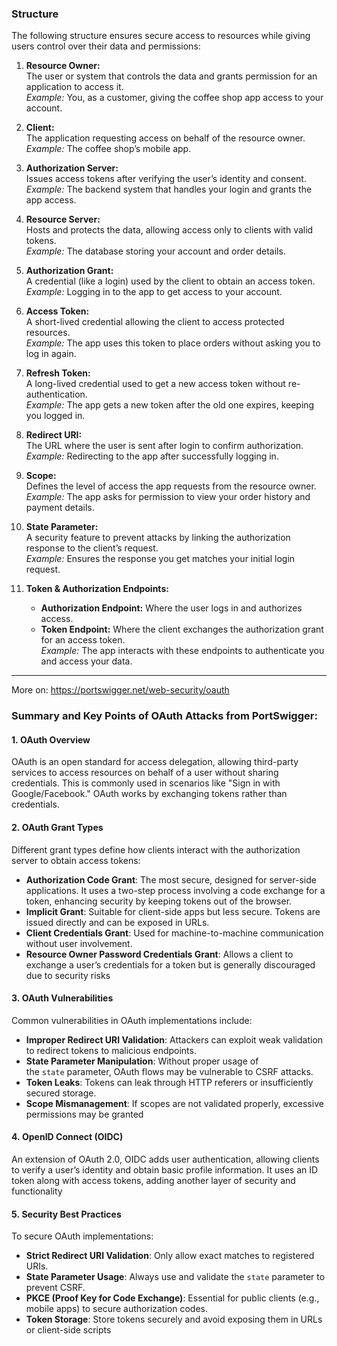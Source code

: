 
### Structure
The following structure ensures secure access to resources while giving users control over their data and permissions:

1. **Resource Owner:**  
    The user or system that controls the data and grants permission for an application to access it.  
    _Example:_ You, as a customer, giving the coffee shop app access to your account.
    
2. **Client:**  
    The application requesting access on behalf of the resource owner.  
    _Example:_ The coffee shop’s mobile app.
    
3. **Authorization Server:**  
    Issues access tokens after verifying the user’s identity and consent.  
    _Example:_ The backend system that handles your login and grants the app access.
    
4. **Resource Server:**  
    Hosts and protects the data, allowing access only to clients with valid tokens.  
    _Example:_ The database storing your account and order details.
    
5. **Authorization Grant:**  
    A credential (like a login) used by the client to obtain an access token.  
    _Example:_ Logging in to the app to get access to your account.
    
6. **Access Token:**  
    A short-lived credential allowing the client to access protected resources.  
    _Example:_ The app uses this token to place orders without asking you to log in again.
    
7. **Refresh Token:**  
    A long-lived credential used to get a new access token without re-authentication.  
    _Example:_ The app gets a new token after the old one expires, keeping you logged in.
    
8. **Redirect URI:**  
    The URL where the user is sent after login to confirm authorization.  
    _Example:_ Redirecting to the app after successfully logging in.
    
9. **Scope:**  
    Defines the level of access the app requests from the resource owner.  
    _Example:_ The app asks for permission to view your order history and payment details.
    
10. **State Parameter:**  
    A security feature to prevent attacks by linking the authorization response to the client’s request.  
    _Example:_ Ensures the response you get matches your initial login request.
    
11. **Token & Authorization Endpoints:**
    
    - **Authorization Endpoint:** Where the user logs in and authorizes access.
    - **Token Endpoint:** Where the client exchanges the authorization grant for an access token.  
        _Example:_ The app interacts with these endpoints to authenticate you and access your data.

---

More on: https://portswigger.net/web-security/oauth

### Summary and Key Points of OAuth Attacks from PortSwigger:
#### 1. **OAuth Overview**
OAuth is an open standard for access delegation, allowing third-party services to access resources on behalf of a user without sharing credentials. This is commonly used in scenarios like "Sign in with Google/Facebook." OAuth works by exchanging tokens rather than credentials.

#### 2. **OAuth Grant Types**
Different grant types define how clients interact with the authorization server to obtain access tokens:
- **Authorization Code Grant**: The most secure, designed for server-side applications. It uses a two-step process involving a code exchange for a token, enhancing security by keeping tokens out of the browser.
- **Implicit Grant**: Suitable for client-side apps but less secure. Tokens are issued directly and can be exposed in URLs.
- **Client Credentials Grant**: Used for machine-to-machine communication without user involvement.
- **Resource Owner Password Credentials Grant**: Allows a client to exchange a user’s credentials for a token but is generally discouraged due to security risks​

#### 3. **OAuth Vulnerabilities**
Common vulnerabilities in OAuth implementations include:
- **Improper Redirect URI Validation**: Attackers can exploit weak validation to redirect tokens to malicious endpoints.
- **State Parameter Manipulation**: Without proper usage of the `state` parameter, OAuth flows may be vulnerable to CSRF attacks.
- **Token Leaks**: Tokens can leak through HTTP referers or insufficiently secured storage.
- **Scope Mismanagement**: If scopes are not validated properly, excessive permissions may be granted​

#### 4. **OpenID Connect (OIDC)**
An extension of OAuth 2.0, OIDC adds user authentication, allowing clients to verify a user’s identity and obtain basic profile information. It uses an ID token along with access tokens, adding another layer of security and functionality​

#### 5. **Security Best Practices**
To secure OAuth implementations:
- **Strict Redirect URI Validation**: Only allow exact matches to registered URIs.
- **State Parameter Usage**: Always use and validate the `state` parameter to prevent CSRF.
- **PKCE (Proof Key for Code Exchange)**: Essential for public clients (e.g., mobile apps) to secure authorization codes.
- **Token Storage**: Store tokens securely and avoid exposing them in URLs or client-side scripts​